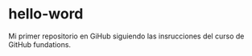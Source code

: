 # hello-word
Mi primer repositorio en GiHub siguiendo las insrucciones del curso de GitHub fundations.
